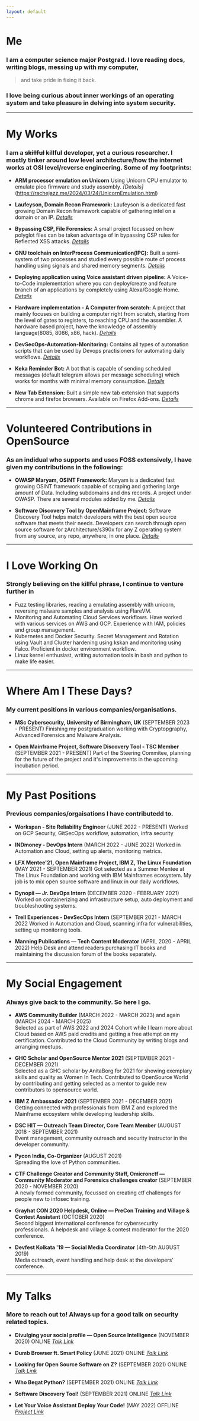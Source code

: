 ```yaml
---
layout: default
---
```

# Me
### I am a computer science major Postgrad. I love reading docs, writing blogs, messing up with my computer,

> and take pride in fixing it back. 

### I love being curious about inner workings of an operating system and take pleasure in delving into system security.

---


# My Works
### I am a ~~skillful~~ killful developer, yet a curious researcher. I mostly tinker around low level architecture/how the internet works at OSI level/reverse engineering. Some of my footprints:
*	**ARM processor emulation on Unicorn**
Using Unicorn CPU emulator to emulate pico firmware and study assembly.
_[Details]_(https://rachejazz.me/2024/03/24/UnicornEmulation.html)
*	**Laufeyson, Domain Recon Framework:**
Laufeyson is a dedicated fast growing Domain Recon framework capable of gathering intel on a domain or an IP.
_[Details](https://github.com/rachejazz/Laufeyson)_

*	**Bypassing CSP, File Forensics:**
A small project focussed on how polyglot files can be taken advantage of in bypassing CSP rules for Reflected XSS attacks.
_[Details](https://github.com/rachejazz/csp-xss-demo)_

*   **GNU toolchain on InterProcess Communication(IPC):**
Built a semi-system of two processes and studied every possible route of process handling using signals and shared memory segments.
_[Details](https://github.com/rachejazz/IPCwithGNU)_

*	**Deploying application using Voice assistant driven pipeline:**
A Voice-to-Code implementation where you can deploy/create and feature branch of an applications by completely using Alexa/Google Home.
_[Details](https://github.com/rachejazz/hear-my-voice)_

*   **Hardware implementation - A Computer from scratch:**
A project that mainly focuses on building a computer right from scratch, starting from the level of gates to registers, to reaching CPU and the assembler. A hardware based project, have the knowledge of assembly language(8085, 8086, x86, hack).
_[Details](https://github.com/rachejazz/nand2tetris)_

*	**DevSecOps-Automation-Monitoring:**
Contains all types of automation scripts that can be used by Devops practisioners for automating daily workflows.
_[Details](https://github.com/rachejazz/DevSecOps-Automation-and-Monitoring)_

*	**Keka Reminder Bot:**
A bot that is capable of sending scheduled messages (default telegram allows per message scheduling) which works for months with minimal memory consumption.
_[Details](https://gist.github.com/rachejazz/a34b589da6677235390495c8f8068e6c)_

*   **New Tab Extension:**
Built a simple new tab extension that supports chrome and firefox browsers. Available on Firefox Add-ons.
_[Details](https://github.com/rachejazz/newtab-extension)_

---

# Volunteered Contributions in OpenSource
### As an indidual who supports and uses FOSS extensively, I have given my contributions in the following:
*	**OWASP Maryam, OSINT Framework:**
Maryam is a dedicated fast growing OSINT framework capable of scraping and gathering large amount of Data. Including
subdomains and dns records. A project under OWASP. There are several modules added by me.
_[Details](https://github.com/rachejazz/OWASP-Maryam)_

*	**Software Discovery Tool by OpenMainframe Project:**
Software Discovery Tool helps match developers with the best open source software that meets their needs. 
Developers can search through open source software for zArchitecture/s390x for any Z operating system from any source, any repo, anywhere, in one place.
_[Details](https://github.com/rachejazz/software-discovery-tool)_

---
# I Love Working On
### Strongly believing on the **killful** phrase, I continue to venture further in
*	Fuzz testing libraries, reading a emulating assembly with unicorn, reversing malware samples and analysis using FlareVM.
*	Monitoring and Automating Cloud Services workflows. Have worked with various services on AWS and GCP. Experience with IAM, policies and group management.
*   Kubernetes and Docker Security. Secret Management and Rotation using Vault and Cluster hardening using kskan and monitoring using Falco. Proficient in docker environment workflow.
*   Linux kernel enthusiast, writing automation tools in bash and python to make life easier.

---

# Where Am I These Days?
### My current positions in various companies/organisations.
*	**MSc Cybersecurity, University of Birmingham, UK**
(SEPTEMBER 2023 - PRESENT)
Finishing my postgraduation working with Cryptopgraphy, Advanced Forensics and Malware Analysis.

*	**Open Mainframe Project, Software Discovery Tool - TSC Member**
(SEPTEMBER 2021 - PRESENT)
Part of the Steering Commitee, planning for the future of the project and it's improvements in the upcoming incubation period.

---

# My Past Positions
### Previous companies/orgaisations I have contributedd to.

*	**Workspan - Site Reliability Engineer**
(JUNE 2022 - PRESENT)
Worked on GCP Security, GitSecOps workflow, automation, infra security

*	**INDmoney - DevOps Intern**
(MARCH 2022 - JUNE 2022)
Worked in Automation and Cloud, setting up alerts, monitoring metrics.

*	**LFX Mentee'21, Open Mainframe Project, IBM Z, The Linux Foundation**
(MAY 2021 - SEPTEMBER 2021)
Got selected as a Summer Mentee at The Linux Foundation and working with IBM Mainframes ecosystem. My job is to mix open source software and linux in our daily workflows.

*   **Dynopii — Jr. DevOps Intern**
(DECEMBER  2020 - FEBRUARY 2021)
Worked on containerizing and infrastructure setup, auto deployment and troubleshooting systems.

*	**Trell Experiences - DevSecOps Intern**
(SEPTEMBER 2021 - MARCH 2022
Worked in Automation and Cloud, scanning infra for vulnerabilities, setting up monitoring tools.

*   **Manning Publications  — Tech Content Moderator**
(APRIL 2020 - APRIL 2022)
Help Desk and attend readers purchasing IT books and maintaining the discussion forum of the books separately.

---

# My Social Engagement
### Always give back to the community. So here I go.
*	**AWS Community Builder**
(MARCH 2022 - MARCH 2023) and again (MARCH 2024 - MARCH 2025)<br>
Selected as part of AWS 2022 and 2024 Cohort while I learn more about Cloud based on AWS paid credits and getting a free attempt on my certification. Contributed to the Cloud Community by writing blogs and arranging meetups.

*	**GHC Scholar and OpenSource Mentor 2021**
(SEPTEMBER 2021 - DECEMBER 2021)<br>
Selected as a GHC scholar by AnitaBorg for 2021 for showing exemplary skills and quality as Women In Tech.
Contributed to OpenSource World by contributing and getting selected as a mentor to guide new contributors to opensource world.

*	**IBM Z Ambassador 2021**
(SEPTEMBER 2021 - DECEMBER 2021)<br>
Getting connected with professionals from IBM Z and explored the Mainframe ecosystem while developing leadership skills.

*   **DSC HIT — Outreach Team Director,  Core Team Member**
(AUGUST 2018 - SEPTEMBER 2021)<br>
Event management, community outreach and security instructor in the developer community.

*	**Pycon India, Co-Organizer**
(AUGUST 2021)<br>
Spreading the love of Python communities.

*   **CTF Challenge Creator and Community Staff, Omicronctf — Community Moderator and Forensics challenges creator**
(SEPTEMBER 2020 - NOVEMBER 2020)<br>
A newly formed community, focussed on creating ctf challenges for people new to infosec training.

*   **Grayhat CON 2020 Helpdesk, Online — PreCon Training and Village & Contest Assistant**
(OCTOBER 2020)<br>
Second biggest international conference for cybersecurity professionals. A helpdesk and village & contest moderator for the 2020 conference.

*   **Devfest Kolkata '19  — Social Media Coordinator**
(4th-5th AUGUST 2019)<br>
Media outreach, event handling and help desk at the developers’ conference.

---

# My Talks
### More to reach out to! Always up for a good talk on security related topics.
*   **Divulging your social profile — Open Source Intelligence**
(NOVEMBER 2020) ONLINE
_[Talk Link](https://www.youtube.com/watch?v=GS1aFM_8P98)_

*   **Dumb Browser ft. Smart Policy**
(JUNE 2021) ONLINE
_[Talk Link](https://youtu.be/vxL0YvMKLyU?t=13170)_

*   **Looking for Open Source Software on Z?**
(SEPTEMBER 2021) ONLINE
_[Talk Link](https://www.youtube.com/watch?v=w6jvOoz6LJg)_

*   **Who Begat Python?**
(SEPTEMBER 2021) ONLINE
_[Talk Link](https://www.youtube.com/watch?v=Xl6kj0rgU0Y)_

*   **Software Discovery Tool!**
(SEPTEMBER 2021) ONLINE
_[Talk Link](https://youtu.be/_ShIWOXAUQ0?t=338)_

*	**Let Your Voice Assistant Deploy Your Code!**
(MAY 2022) OFFLINE
_[Project Link](https://github.com/rachejazz/hear-my-voice)_
